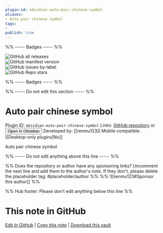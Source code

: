 ```yaml
---
plugin-id: obsidian-auto-pair-chinese-symbol
aliases:
- Auto pair chinese symbol
tags: 
- 
publish: true
---
```


%% ----- Badges ----- %%

![GitHub all releases](https://img.shields.io/github/downloads/renmu123/obsidian-auto-pair-chinese-symbol/total?color=573E7A&logo=github&style=for-the-badge)   
![GitHub manifest version](https://img.shields.io/github/manifest-json/v/renmu123/obsidian-auto-pair-chinese-symbol?color=573E7A&logo=github&style=for-the-badge)   
![GitHub issues by-label](https://img.shields.io/github/issues/renmu123/obsidian-auto-pair-chinese-symbol/help%20wanted?color=573E7A&logo=github&style=for-the-badge)   
![GitHub Repo stars](https://img.shields.io/github/stars/renmu123/obsidian-auto-pair-chinese-symbol?color=573E7A&logo=github&style=for-the-badge)

%% ----- Badges ----- %%

%% ----- Do not edit this section ----- %%

# Auto pair chinese symbol

Plugin ID: `obsidian-auto-pair-chinese-symbol`
Links: [GitHub repository](https://github.com/renmu123/obsidian-auto-pair-chinese-symbol) or [<button id=HH>Open in Obsidian</button>](obsidian://show-plugin?id=obsidian-auto-pair-chinese-symbol)
Developed by: [[renmu123]]
Mobile compatible: [[Desktop-only plugins|No]]

Auto pair chinese symbol

%% ----- Do not edit anything above this line ----- %% 

%% Does the repository or author have any sponsoring links? Uncomment the next line and add them to the author's note. If they don't, please delete the placeholder tag: #placeholder/author %%
%% ![[renmu123#Sponsor this author]] %%

%% Hub footer: Please don't edit anything below this line %%

# This note in GitHub

<span class="git-footer">[Edit In GitHub](https://github.dev/obsidian-community/obsidian-hub/blob/main/02%20-%20Community%20Expansions/02.05%20All%20Community%20Expansions/Plugins/obsidian-auto-pair-chinese-symbol.md "git-hub-edit-note") | [Copy this note](https://raw.githubusercontent.com/obsidian-community/obsidian-hub/main/02%20-%20Community%20Expansions/02.05%20All%20Community%20Expansions/Plugins/obsidian-auto-pair-chinese-symbol.md "git-hub-copy-note") | [Download this vault](https://github.com/obsidian-community/obsidian-hub/archive/refs/heads/main.zip "git-hub-download-vault") </span>
